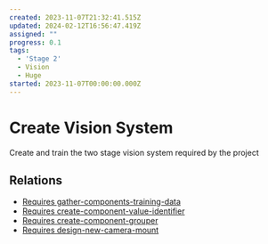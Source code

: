 ```yaml
---
created: 2023-11-07T21:32:41.515Z
updated: 2024-02-12T16:56:47.419Z
assigned: ""
progress: 0.1
tags:
  - 'Stage 2'
  - Vision
  - Huge
started: 2023-11-07T00:00:00.000Z
---
```


# Create Vision System

Create and train the two stage vision system required by the project

## Relations

- [Requires gather-components-training-data](gather-components-training-data.md)
- [Requires create-component-value-identifier](create-component-value-identifier.md)
- [Requires create-component-grouper](create-component-grouper.md)
- [Requires design-new-camera-mount](design-new-camera-mount.md)
